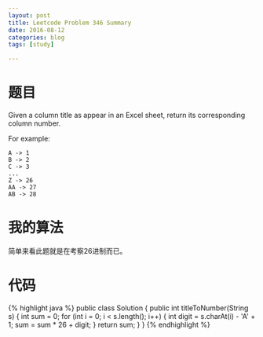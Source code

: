 ```yaml
---
layout: post
title: Leetcode Problem 346 Summary
date: 2016-08-12
categories: blog
tags: [study]

---
```


# 题目

Given a column title as appear in an Excel sheet, return its corresponding column number.

For example:

    A -> 1
    B -> 2
    C -> 3
    ...
    Z -> 26
    AA -> 27
    AB -> 28 

# 我的算法

简单来看此题就是在考察26进制而已。

# 代码

{% highlight java %}
public class Solution {
    public int titleToNumber(String s) {
        int sum = 0;
        for (int i = 0; i < s.length(); i++) {
            int digit = s.charAt(i) - 'A' + 1;
            sum = sum * 26 + digit;
        }
        return sum;
    }
}
{% endhighlight %}